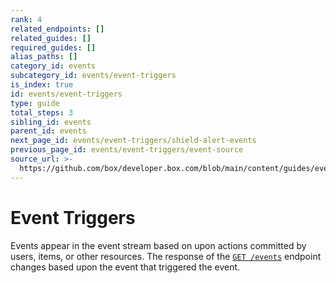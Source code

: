 ```yaml
---
rank: 4
related_endpoints: []
related_guides: []
required_guides: []
alias_paths: []
category_id: events
subcategory_id: events/event-triggers
is_index: true
id: events/event-triggers
type: guide
total_steps: 3
sibling_id: events
parent_id: events
next_page_id: events/event-triggers/shield-alert-events
previous_page_id: events/event-triggers/event-source
source_url: >-
  https://github.com/box/developer.box.com/blob/main/content/guides/events/event-triggers/index.md
---
```

# Event Triggers

Events appear in the event stream based on upon actions committed by users,
items, or other resources. The response of the [`GET /events`](e://get_events)
endpoint changes based upon the event that triggered the event.